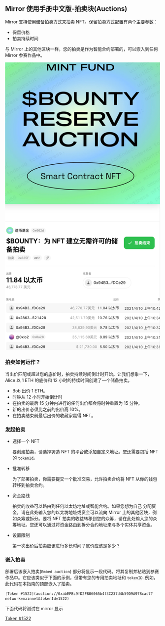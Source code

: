## Mirror 使用手册中文版-拍卖块(Auctions)
Mirror 支持使用储备拍卖方式来拍卖 NFT。保留拍卖方式配置有两个主要参数：

- 保留价格
- 拍卖持续时间

与 Mirror 上的其他区块一样，您的拍卖是作为智能合约部署的，可以嵌入到任何 Mirror 参赛作品中。

![](./pic/mirror26.png)

### 拍卖如何运作？
当出价匹配或超过您的底价时，拍卖持续时间倒计时开始。让我们想象一下，Alice 以 1 ETH 的底价和 12 小时的持续时间创建了一个储备拍卖。

- Bob 出价 1 ETH。
- 时钟从 12 小时开始倒计时
- 在拍卖的最后 15 分钟内进行的任何出价都会将时钟重置为 15 分钟。
- 新的出价必须比之前的出价高 10%。
- 在拍卖结束前最后出价的收藏家赢得 NFT。

### 发起拍卖
- 选择一个 NFT

	要创建拍卖，请选择铸造 NFT 的平台或添加自定义地址。您还需要包括  NFT 的 `tokenId`。
- 批准转移

	为了部署拍卖，你需要提交一个批准交易，允许拍卖合约将 NFT 从你的钱包转移到拍卖合约。
- 资金路线

	拍卖的收益可以路由到任何以太坊地址或智能合约。如果您想为自己
分配资金，请在此处输入您的以太坊地址或资金可以流向 Mirror 上的其他区块，例如众筹或拆分。要将 NFT 拍卖的收益转移到您的众筹，请在此处输入您的众筹地址。您还可以通过将资金路由到拆分合约地址来与多个实体共享资金。
- 设置限制

	第一次出价后拍卖应该进行多长时间？底价应该是多少？

### 嵌入拍卖
部署后该嵌入拍卖(`Embed auction`) 部分将显示一段代码。将其复制并粘贴到参赛作品中。它应该类似于下面的示例，但带有您的专用拍卖地址和 `tokenID`. 例如，此代码在本指南的顶部嵌入了拍卖。

	[Token #1522](auction://0xabEFBc9fD2F806065b4f3C237d4b59D9A97Bcac7?network=mainnet&tokenId=1522)
下面代码将测试在 mirror 显示

[Token #1522](auction://0xabEFBc9fD2F806065b4f3C237d4b59D9A97Bcac7?network=mainnet&tokenId=1522)